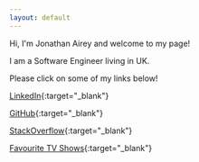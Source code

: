 ```yaml
---
layout: default
---
```

Hi, I'm Jonathan Airey and welcome to my page!

I am a Software Engineer living in UK.

Please click on some of my links below! 

[LinkedIn](https://www.linkedin.com/in/jonathanairey/){:target="_blank"}

[GitHub](https://github.com/jonairey){:target="_blank"}

[StackOverflow](https://stackoverflow.com/users/682330/jonathan-airey){:target="_blank"}

[Favourite TV Shows](https://next-episode.net/user/jon.airey){:target="_blank"}
